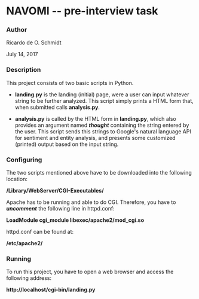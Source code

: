 # NAVOMI -- pre-interview task

### Author

Ricardo de O. Schmidt

July 14, 2017


### Description

This project consists of two basic scripts in Python.

* __landing.py__ is the landing (initial) page, were a user can input whatever
string to be further analyzed. This script simply prints a HTML form that, when
submitted calls __analysis.py__.

* __analysis.py__ is called by the HTML form in __landing.py__, which also
provides an argument named *__thought__* containing the string entered by the
user. This script sends this strings to Google's natural language API for
sentiment and entity analysis, and presents some customized (printed) output
based on the input string.


### Configuring

The two scripts mentioned above have to be downloaded into the following
location:

<b>/Library/WebServer/CGI-Executables/</b>

Apache has to be running and able to do CGI. Therefore, you have to *__uncomment__*
the following line in httpd.conf:

<b>LoadModule cgi_module libexec/apache2/mod_cgi.so</b>

httpd.conf can be found at:

<b>/etc/apache2/</b>

### Running

To run this project, you have to open a web browser and access the following
address:

<b>http://localhost/cgi-bin/landing.py</b>

